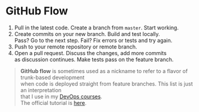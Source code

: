 # GitHub Flow

1. Pull in the latest code. Create a branch from `master`. Start working.    
2. Create commits on your new branch. Build and test locally.  
  Pass? Go to the next step. Fail? Fix errors or tests and try again.  
3. Push to your remote repository or remote branch.  
4. Open a pull request. Discuss the changes, add more commits  
  as discussion continues. Make tests pass on the feature branch. 

> **GitHub flow** is sometimes used as a nickname to refer to a flavor of trunk-based development  
  when code is deployed straight from feature branches. This list is just an interpretation  
  that I use in my [DevOps courses](http://redpill.solutions).  
  The official tutorial is [here](https://guides.github.com/introduction/flow/).
